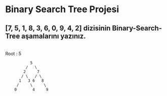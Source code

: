 # Binary Search Tree Projesi
## [7, 5, 1, 8, 3, 6, 0, 9, 4, 2] dizisinin Binary-Search-Tree aşamalarını yazınız.
<br>
Root : 5

```
           5
         /   \
        2     7
       / \   / \
      1   3 6   8
     /     \     \
    0       4     9
```
